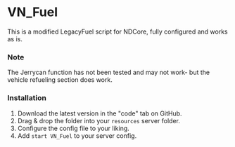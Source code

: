 # VN_Fuel
This is a modified LegacyFuel script for NDCore, fully configured and works as is.

### Note
The Jerrycan function has not been tested and may not work- but the vehicle refueling section does work.

### Installation
1) Download the latest version in the "code" tab on GitHub.
2) Drag & drop the folder into your `resources` server folder.
3) Configure the config file to your liking.
4) Add `start VN_Fuel` to your server config.
